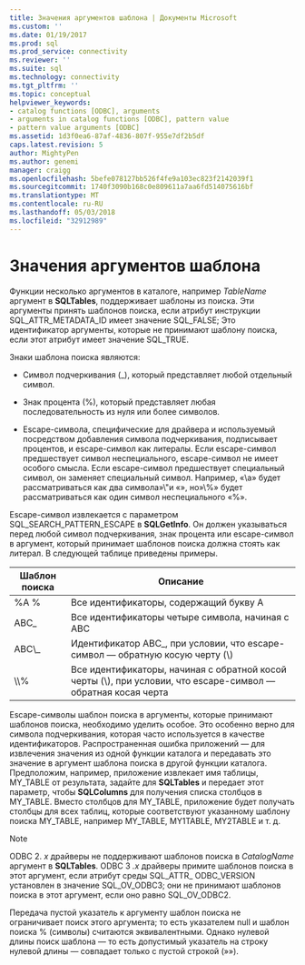 ```yaml
---
title: Значения аргументов шаблона | Документы Microsoft
ms.custom: ''
ms.date: 01/19/2017
ms.prod: sql
ms.prod_service: connectivity
ms.reviewer: ''
ms.suite: sql
ms.technology: connectivity
ms.tgt_pltfrm: ''
ms.topic: conceptual
helpviewer_keywords:
- catalog functions [ODBC], arguments
- arguments in catalog functions [ODBC], pattern value
- pattern value arguments [ODBC]
ms.assetid: 1d3f0ea6-87af-4836-807f-955e7df2b5df
caps.latest.revision: 5
author: MightyPen
ms.author: genemi
manager: craigg
ms.openlocfilehash: 5befe078127bb526f4fe9a103ec823f2142039f1
ms.sourcegitcommit: 1740f3090b168c0e809611a7aa6fd514075616bf
ms.translationtype: MT
ms.contentlocale: ru-RU
ms.lasthandoff: 05/03/2018
ms.locfileid: "32912989"
---
```

# <a name="pattern-value-arguments"></a>Значения аргументов шаблона
Функции несколько аргументов в каталоге, например *TableName* аргумент в **SQLTables**, поддерживает шаблоны из поиска. Эти аргументы принять шаблонов поиска, если атрибут инструкции SQL_ATTR_METADATA_ID имеет значение SQL_FALSE; Это идентификатор аргументы, которые не принимают шаблону поиска, если этот атрибут имеет значение SQL_TRUE.  
  
 Знаки шаблона поиска являются:  
  
-   Символ подчеркивания (_), который представляет любой отдельный символ.  
  
-   Знак процента (%), который представляет любая последовательность из нуля или более символов.  
  
-   Escape-символа, специфические для драйвера и используемый посредством добавления символа подчеркивания, подписывает процентов, и escape-символ как литералы. Если escape-символ предшествует символ неспециального, escape-символ не имеет особого смысла. Если escape-символ предшествует специальный символ, он заменяет специальный символ. Например, «\a» будет рассматриваться как два символа»\\"и «», но»\\%» будет рассматриваться как один символ неспециального «%».  
  
 Escape-символ извлекается с параметром SQL_SEARCH_PATTERN_ESCAPE в **SQLGetInfo**. Он должен указываться перед любой символ подчеркивания, знак процента или escape-символ в аргумент, который принимает шаблонов поиска должна стоять как литерал. В следующей таблице приведены примеры.  
  
|Шаблон поиска|Описание|  
|--------------------|-----------------|  
|%A %|Все идентификаторы, содержащий букву A|  
|ABC_|Все идентификаторы четыре символа, начиная с ABC|  
|ABC\\_|Идентификатор ABC_, при условии, что escape-символ — обратную косую черту (\\)|  
|\\\\%|Все идентификаторы, начиная с обратной косой черты (\\), при условии, что escape-символ — обратная косая черта|  
  
 Escape-символы шаблон поиска в аргументы, которые принимают шаблонов поиска, необходимо уделить особое. Это особенно верно для символа подчеркивания, которая часто используется в качестве идентификаторов. Распространенная ошибка приложений — для извлечения значения из одной функции каталога и передавать это значение в аргумент шаблона поиска в другой функции каталога. Предположим, например, приложение извлекает имя таблицы, MY_TABLE от результата, задайте для **SQLTables** и передает этот параметр, чтобы **SQLColumns** для получения списка столбцов в MY_TABLE. Вместо столбцов для MY_TABLE, приложение будет получать столбцы для всех таблиц, которые соответствуют указанному шаблону поиска MY_TABLE, например MY_TABLE, MY1TABLE, MY2TABLE и т. д.  
  
> [!NOTE]  
>  ODBC 2. *x* драйверы не поддерживают шаблонов поиска в *CatalogName* аргумент в **SQLTables**. ODBC 3 *.x* драйверы примите шаблонов поиска в этот аргумент, если атрибут среды SQL_ATTR_ ODBC_VERSION установлен в значение SQL_OV_ODBC3; они не принимают шаблонов поиска в этот аргумент, если оно равно SQL_OV_ODBC2.  
  
 Передача пустой указатель к аргументу шаблон поиска не ограничивает поиск этого аргумента; то есть указателем null и шаблон поиска % (символы) считаются эквивалентными. Однако нулевой длины поиск шаблона — то есть допустимый указатель на строку нулевой длины — совпадает только с пустой строкой (»»).
